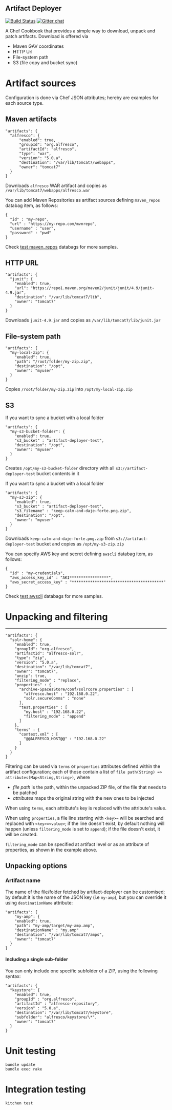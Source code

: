 Artifact Deployer
---

[![Build Status](https://travis-ci.org/maoo/artifact-deployer.svg)](https://travis-ci.org/maoo/artifact-deployer) [![Gitter chat](https://badges.gitter.im/maoo/artifact-deployer.png)](https://gitter.im/maoo/artifact-deployer)

A Chef Cookbook that provides a simple way to download, unpack and patch artifacts.
Download is offered via

- Maven GAV coordinates
- HTTP Url
- File-system path
- S3 (file copy and bucket sync)

# Artifact sources
Configuration is done via Chef JSON attributes; hereby are examples for each source type.

## Maven artifacts

```
"artifacts": {
  "alfresco": {
      "enabled": true,
      "groupId": "org.alfresco",
      "artifactId": "alfresco",
      "type": "war",
      "version": "5.0.a",
      "destination": "/var/lib/tomcat7/webapps",
      "owner": "tomcat7"
  }
}
```
Downloads `alfresco` WAR artifact and copies as `/var/lib/tomcat7/webapps/alfresco.war`

You can add Maven Repositories as artifact sources defining `maven_repos` databag item, as follows:

```
{
  "id" : "my-repo",
  "url" : "https://my-repo.com/mvnrepo",
  "username" : "user",
  "password" : "pwd"
}
```
Check [test maven_repos](https://github.com/maoo/artifact-deployer/tree/master/test/integration/data_bags/maven_repos) databags for more samples.

## HTTP URL

```
"artifacts": {
  "junit": {
    "enabled": true,
    "url": "https://repo1.maven.org/maven2/junit/junit/4.9/junit-4.9.jar",
    "destination": "/var/lib/tomcat7/lib",
    "owner": "tomcat7"
  }
}
```
Downloads `junit-4.9.jar` and copies as `/var/lib/tomcat7/lib/junit.jar`

## File-system path

```
"artifacts": {
  "my-local-zip": {
    "enabled": true,
    "path": "/root/folder/my-zip.zip",
    "destination": "/opt",
    "owner": "myuser"
  }
}
```
Copies `/root/folder/my-zip.zip` into `/opt/my-local-zip.zip`

## S3

If you want to sync a bucket with a local folder

```
"artifacts": {
  "my-s3-bucket-folder": {
    "enabled": true,
    "s3_bucket" : "artifact-deployer-test",
    "destination": "/opt",
    "owner": "myuser"
  }
}
```
Creates `/opt/my-s3-bucket-folder` directory with all `s3://artifact-deployer-test` bucket contents in it

If you want to sync a bucket with a local folder

```
"artifacts": {
  "my-s3-zip": {
    "enabled": true,
    "s3_bucket" : "artifact-deployer-test",
    "s3_filename" : "keep-calm-and-daje-forte.png.zip",
    "destination": "/opt",
    "owner": "myuser"
  }
}
```
Downloads `keep-calm-and-daje-forte.png.zip` from `s3://artifact-deployer-test` bucket and copies as `/opt/my-s3-zip.zip`

You can specify AWS key and secret defining `awscli` databag item, as follows:

```
{
  "id" : "my-credentials",
  "aws_access_key_id" : "AKI*****************",
  "aws_secret_access_key" : "****************************************"
}
```
Check [test awscli](https://github.com/maoo/artifact-deployer/tree/master/test/integration/data_bags/awscli) databags for more samples.

# Unpacking and filtering
---

```
"artifacts": {
  "solr-home": {
    "enabled": true,
    "groupId": "org.alfresco",
    "artifactId": "alfresco-solr",
    "type": "zip",
    "version": "5.0.a",
    "destination": "/var/lib/tomcat7",
    "owner": "tomcat7",
    "unzip": true,
    "filtering_mode" : "replace",
    "properties" : {
      "archive-SpacesStore/conf/solrcore.properties" : [
        "alfresco.host" : "192.168.0.22",
        "solr.secureComms" : "none"
      ],
      "test.properties" : [
        "my.host" : "192.168.0.22",
        "filtering_mode" : "append"
      ]
    },
    "terms" : {
      "context.xml" : [
        "@@ALFRESCO_HOST@@" : "192.168.0.22"
      ]
    }
  }
}
```

Filtering can be used via ```terms``` or ```properties``` attributes defined within the artifact configuration; each of those contain a list of ```file path(String) => attributes(Map<String,String>)```, where
- *file path* is the path, within the unpacked ZIP file, of the file that needs to be patched
- *attributes* maps the original string with the new ones to be injected

When using ```terms```, each attribute's key is replaced with the attribute's value.

When using ```properties```, a file line starting with ```<key>=``` will be searched and replaced with ```<key>=<value>```; if the line doesn't exist, by default nothing will happen (unless ```filtering_mode``` is set to ```append```); if the file doesn't exist, it will be created.

```filtering_mode``` can be specified at artifact level or as an attribute of properties, as shown in the example above.

## Unpacking options

### Artifact name

The name of the file/folder fetched by artifact-deployer can be customised; by default it is the name of the JSON key (i.e `my-amp`), but you can override it using `destinationName` attribute:

```
"artifacts": {
    "my-amp": {
    "enabled": true,
    "path": "my-amp/target/my-amp.amp",
    "destinationName" : "my.amp"
    "destination": "/var/lib/tomcat7/amps",
    "owner": "tomcat7"
  }
}
```
#### Including a single sub-folder

You can only include one specific subfolder of a ZIP, using the following syntax:

```
"artifacts": {
  "keystore": {
    "enabled": true,
    "groupId" : "org.alfresco",
    "artifactId" : "alfresco-repository",
    "version" : "5.0.a",
    "destination": "/var/lib/tomcat7/keystore",
    "subfolder": "alfresco/keystore/\*",
    "owner": "tomcat7"
  }
}
```

# Unit testing
```
bundle update
bundle exec rake
```

# Integration testing
```
kitchen test
```
